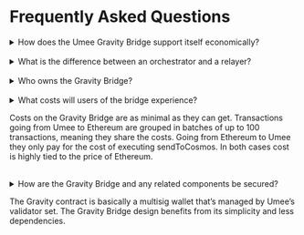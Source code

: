 # Frequently Asked Questions

<details><summary>How does the Umee Gravity Bridge support itself economically?</summary>

Each relayer gets a reward when they successfully relay transactions across blockchains. They estimate if the batch or a relaying transaction is going to be profitable by comparing Ethereum’s fees and the batch’s reward (fees paid by users). 

</details>

<br>

<details><summary>What is the difference between an orchestrator and a relayer?</summary>

Relayers compete to be the first in relaying a profitable batch. Orchestrators validate and sign batched transactions.

</details>

<br>

<details><summary>Who owns the Gravity Bridge?</summary>

Umee’s Gravity Bridge is completely decentralized and is operated by the Umee validator set.

</details>

<br>

<details><summary>What costs will users of the bridge experience?<summary>

Costs on the Gravity Bridge are as minimal as they can get. Transactions going from Umee to Ethereum are grouped in batches of up to 100 transactions, meaning they share the costs. Going from Ethereum to Umee they only pay for the cost of executing sendToCosmos. In both cases cost is highly tied to the price of Ethereum.

</details>

<br>

<details><summary>How are the Gravity Bridge and any related components be secured?<summary>

The Gravity contract is basically a multisig wallet that’s managed by Umee’s validator set. The Gravity Bridge design benefits from its simplicity and less dependencies.

</details>

